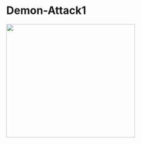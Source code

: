 # Demon-Attack1
<img src = "https://github.com/chuhanlin/Demon-Attack1/blob/master" width = "340" height = "300" >
